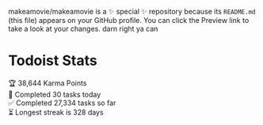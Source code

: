 makeamovie/makeamovie is a ✨ special ✨ repository because its `README.md` (this file) appears on your GitHub profile.
You can click the Preview link to take a look at your changes. darn right ya can

# Todoist Stats

<!-- TODO-IST:START -->
🏆  38,644 Karma Points           
🌸  Completed 30 tasks today           
✅  Completed 27,334 tasks so far           
⏳  Longest streak is 328 days
<!-- TODO-IST:END -->